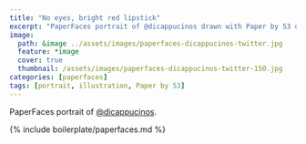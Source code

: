 ```yaml
---
title: "No eyes, bright red lipstick"
excerpt: "PaperFaces portrait of @dicappucinos drawn with Paper by 53 on an iPad."
image: 
  path: &image ../assets/images/paperfaces-dicappucinos-twitter.jpg 
  feature: *image
  cover: true
  thumbnail: /assets/images/paperfaces-dicappucinos-twitter-150.jpg
categories: [paperfaces]
tags: [portrait, illustration, Paper by 53]
---
```


PaperFaces portrait of [@dicappucinos](https://twitter.com/dicappucinos).

{% include boilerplate/paperfaces.md %}
